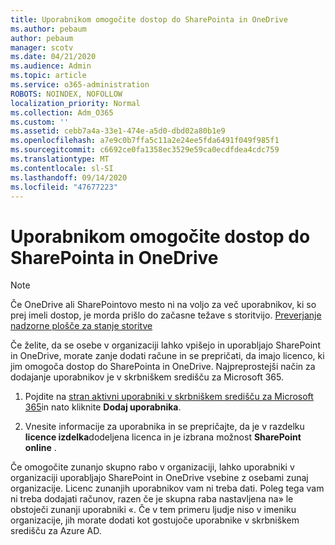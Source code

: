 ```yaml
---
title: Uporabnikom omogočite dostop do SharePointa in OneDrive
ms.author: pebaum
author: pebaum
manager: scotv
ms.date: 04/21/2020
ms.audience: Admin
ms.topic: article
ms.service: o365-administration
ROBOTS: NOINDEX, NOFOLLOW
localization_priority: Normal
ms.collection: Adm_O365
ms.custom: ''
ms.assetid: cebb7a4a-33e1-474e-a5d0-dbd02a80b1e9
ms.openlocfilehash: a7e9c0b7ffa5c11a2e24ee5fda6491f049f985f1
ms.sourcegitcommit: c6692ce0fa1358ec3529e59ca0ecdfdea4cdc759
ms.translationtype: MT
ms.contentlocale: sl-SI
ms.lasthandoff: 09/14/2020
ms.locfileid: "47677223"
---
```

# <a name="give-users-access-to-sharepoint-and-onedrive"></a>Uporabnikom omogočite dostop do SharePointa in OneDrive

> [!NOTE]
> Če OneDrive ali SharePointovo mesto ni na voljo za več uporabnikov, ki so prej imeli dostop, je morda prišlo do začasne težave s storitvijo. [Preverjanje nadzorne plošče za stanje storitve](https://portal.office.com/adminportal/home#/servicehealth)
  
Če želite, da se osebe v organizaciji lahko vpišejo in uporabljajo SharePoint in OneDrive, morate zanje dodati račune in se prepričati, da imajo licenco, ki jim omogoča dostop do SharePointa in OneDrive. Najpreprostejši način za dodajanje uporabnikov je v skrbniškem središču za Microsoft 365.
  
1. Pojdite na [stran aktivni uporabniki v skrbniškem središču za Microsoft 365](https://portal.office.com/adminportal/home#/users)in nato kliknite **Dodaj uporabnika**.
    
2. Vnesite informacije za uporabnika in se prepričajte, da je v razdelku **licence izdelka**dodeljena licenca in je izbrana možnost **SharePoint online** . 
    
Če omogočite zunanjo skupno rabo v organizaciji, lahko uporabniki v organizaciji uporabljajo SharePoint in OneDrive vsebine z osebami zunaj organizacije. Licenc zunanjih uporabnikov vam ni treba dati. Poleg tega vam ni treba dodajati računov, razen če je skupna raba nastavljena na» le obstoječi zunanji uporabniki «. Če v tem primeru ljudje niso v imeniku organizacije, jih morate dodati kot gostujoče uporabnike v skrbniškem središču za Azure AD.
  

